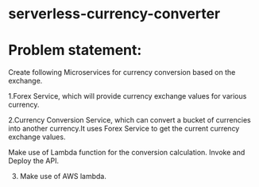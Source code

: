 # serverless-currency-converter

# Problem statement:

Create following Microservices for currency conversion based on the exchange.

1.Forex Service, which will provide currency exchange values for various currency.

2.Currency Conversion Service, which can convert a bucket of currencies into another
   currency.It uses Forex Service to get the current currency exchange values.

 Make use of Lambda function for the conversion calculation. Invoke and Deploy the API.
 
3. Make use of AWS lambda.

